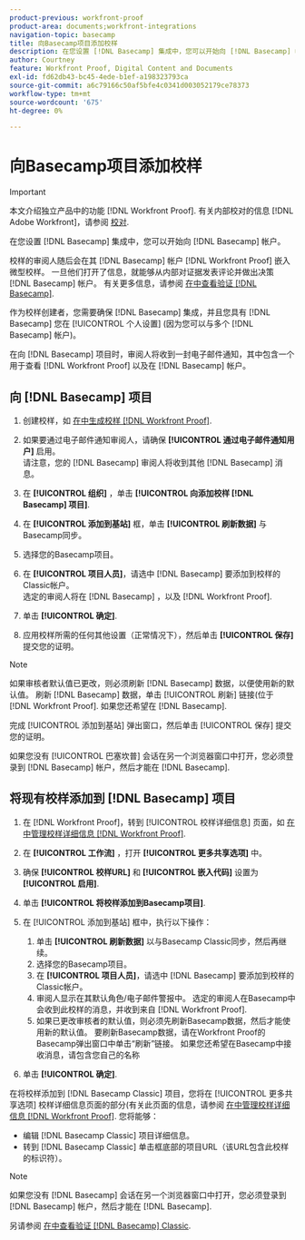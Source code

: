 ```yaml
---
product-previous: workfront-proof
product-area: documents;workfront-integrations
navigation-topic: basecamp
title: 向Basecamp项目添加校样
description: 在您设置 [!DNL Basecamp] 集成中，您可以开始向 [!DNL Basecamp] 帐户。
author: Courtney
feature: Workfront Proof, Digital Content and Documents
exl-id: fd62db43-bc45-4ede-b1ef-a198323793ca
source-git-commit: a6c79166c50af5bfe4c0341d003052179ce78373
workflow-type: tm+mt
source-wordcount: '675'
ht-degree: 0%

---
```


# 向Basecamp项目添加校样

>[!IMPORTANT]
>
>本文介绍独立产品中的功能 [!DNL Workfront Proof]. 有关内部校对的信息 [!DNL Adobe Workfront]，请参阅 [校对](../../../review-and-approve-work/proofing/proofing.md).

在您设置 [!DNL Basecamp] 集成中，您可以开始向 [!DNL Basecamp] 帐户。

校样的审阅人随后会在其 [!DNL Basecamp] 帐户 [!DNL Workfront Proof] 嵌入微型校样。 一旦他们打开了信息，就能够从内部对证据发表评论并做出决策 [!DNL Basecamp] 帐户。 有关更多信息，请参阅  [在中查看验证 [!DNL Basecamp]](../../../workfront-proof/wp-integrations/basecamp/review-proof-basecamp.md).

作为校样创建者，您需要确保 [!DNL Basecamp] 集成，并且您具有 [!DNL Basecamp] 您在 [!UICONTROL 个人设置] (因为您可以与多个 [!DNL Basecamp] 帐户)。

在向 [!DNL Basecamp] 项目时，审阅人将收到一封电子邮件通知，其中包含一个用于查看 [!DNL Workfront Proof] 以及在 [!DNL Basecamp] 帐户。

## 向 [!DNL Basecamp] 项目

1. 创建校样，如 [在中生成校样 [!DNL Workfront Proof]](../../../workfront-proof/wp-work-proofsfiles/create-proofs-and-files/generate-proofs.md).
1. 如果要通过电子邮件通知审阅人，请确保 **[!UICONTROL 通过电子邮件通知用户]** 启用。\
   请注意，您的 [!DNL Basecamp] 审阅人将收到其他 [!DNL Basecamp] 消息。

1. 在 **[!UICONTROL 组织]** ，单击 **[!UICONTROL 向添加校样 [!DNL Basecamp] 项目]**.

1. 在 **[!UICONTROL 添加到基站]** 框，单击 **[!UICONTROL 刷新数据]** 与Basecamp同步。

1. 选择您的Basecamp项目。
1. 在 **[!UICONTROL 项目人员]**，请选中 [!DNL Basecamp] 要添加到校样的Classic帐户。\
   选定的审阅人将在 [!DNL Basecamp] ，以及 [!DNL Workfront Proof].

1. 单击 **[!UICONTROL 确定]**.
1. 应用校样所需的任何其他设置（正常情况下），然后单击 **[!UICONTROL 保存]** 提交您的证明。

>[!NOTE]
>
>如果审核者默认值已更改，则必须刷新 [!DNL Basecamp] 数据，以便使用新的默认值。 刷新 [!DNL Basecamp] 数据，单击 [!UICONTROL 刷新] 链接(位于 [!DNL Workfront Proof]. 如果您还希望在 [!DNL Basecamp].
>
>完成 [!UICONTROL 添加到基站] 弹出窗口，然后单击 [!UICONTROL 保存] 提交您的证明。
>
>如果您没有 [!UICONTROL 巴塞坎普] 会话在另一个浏览器窗口中打开，您必须登录到 [!DNL Basecamp] 帐户，然后才能在 [!DNL Basecamp].

## 将现有校样添加到 [!DNL Basecamp] 项目

1. 在 [!DNL Workfront Proof]，转到 [!UICONTROL 校样详细信息] 页面，如  [在中管理校样详细信息 [!DNL Workfront Proof]](../../../workfront-proof/wp-work-proofsfiles/manage-your-work/manage-proof-details.md).
1. 在 **[!UICONTROL 工作流]** ，打开 **[!UICONTROL 更多共享选项]** 中。

1. 确保 **[!UICONTROL 校样URL]** 和 **[!UICONTROL 嵌入代码]** 设置为 **[!UICONTROL 启用]**.

1. 单击 **[!UICONTROL 将校样添加到Basecamp项目]**.
1. 在 [!UICONTROL 添加到基站] 框中，执行以下操作：

   1. 单击 **[!UICONTROL 刷新数据]** 以与Basecamp Classic同步，然后再继续。
   1. 选择您的Basecamp项目。
   1. 在 **[!UICONTROL 项目人员]**，请选中 [!DNL Basecamp] 要添加到校样的Classic帐户。
   1. 审阅人显示在其默认角色/电子邮件警报中。 选定的审阅人在Basecamp中会收到此校样的消息，并收到来自 [!DNL Workfront Proof].
   1. 如果已更改审核者的默认值，则必须先刷新Basecamp数据，然后才能使用新的默认值。 要刷新Basecamp数据，请在Workfront Proof的Basecamp弹出窗口中单击“刷新”链接。 如果您还希望在Basecamp中接收消息，请包含您自己的名称

1. 单击 **[!UICONTROL 确定]**.

在将校样添加到 [!DNL Basecamp Classic] 项目，您将在 [!UICONTROL 更多共享选项] 校样详细信息页面的部分(有关此页面的信息，请参阅 [在中管理校样详细信息 [!DNL Workfront Proof]](../../../workfront-proof/wp-work-proofsfiles/manage-your-work/manage-proof-details.md). 您将能够：

* 编辑 [!DNL Basecamp Classic] 项目详细信息。
* 转到 [!DNL Basecamp Classic] 单击框底部的项目URL（该URL包含此校样的标识符）。

>[!NOTE]
>
>如果您没有 [!DNL Basecamp] 会话在另一个浏览器窗口中打开，您必须登录到 [!DNL Basecamp] 帐户，然后才能在 [!DNL Basecamp].

另请参阅 [在中查看验证 [!DNL Basecamp] Classic](../../../workfront-proof/wp-integrations/basecamp-classic/review-proof-basecamp-classic.md).
